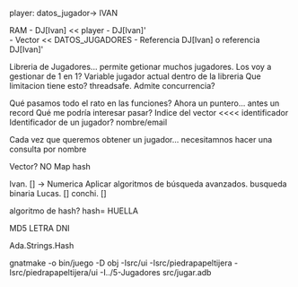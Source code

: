 player: datos_jugador-> IVAN




RAM
    - DJ[Ivan]              <<      player
    - DJ[Ivan]'             
    - Vector                <<      DATOS_JUGADORES
        - Referencia DJ[Ivan] o referencia DJ[Ivan]'
        
        
Libreria de Jugadores... permite getionar muchos jugadores.
Los voy a gestionar de 1 en 1? Variable jugador actual dentro de la libreria
    Que limitacion tiene esto? threadsafe. Admite concurrencia?

Qué pasamos todo el rato en las funciones? Ahora un puntero... antes un record
Qué me podría interesar pasar? Indice del vector <<<< identificador
Identificador de un jugador? nombre/email

Cada vez que queremos obtener un jugador... necesitamnos hacer una consulta por nombre

Vector? NO
Map hash

Ivan.   [] -> Numerica Aplicar algoritmos de búsqueda avanzados. busqueda binaria
Lucas.  []
conchi. []

algoritmo de hash? hash= HUELLA

MD5
LETRA DNI

Ada.Strings.Hash



gnatmake -o bin/juego -D obj -Isrc/ui -Isrc/piedrapapeltijera -Isrc/piedrapapeltijera/ui -I../5-Jugadores src/jugar.adb